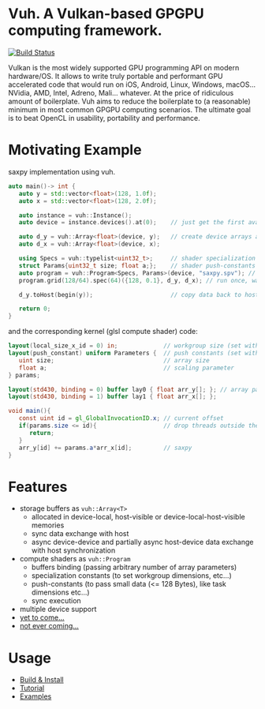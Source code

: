 # Vuh. A Vulkan-based GPGPU computing framework.
[![Build Status](https://travis-ci.org/Glavnokoman/vuh.svg?branch=master)](https://travis-ci.org/Glavnokoman/vuh)

Vulkan is the most widely supported GPU programming API on modern hardware/OS.
It allows to write truly portable and performant GPU accelerated code that would run on iOS, Android, Linux, Windows, macOS... NVidia, AMD, Intel, Adreno, Mali... whatever.
At the price of ridiculous amount of boilerplate.
Vuh aims to reduce the boilerplate to (a reasonable) minimum in most common GPGPU computing scenarios.
The ultimate goal is to beat OpenCL in usability, portability and performance.

# Motivating Example
saxpy implementation using vuh.
```c++
auto main()-> int {
   auto y = std::vector<float>(128, 1.0f);
   auto x = std::vector<float>(128, 2.0f);

   auto instance = vuh::Instance();
   auto device = instance.devices().at(0);    // just get the first available device

   auto d_y = vuh::Array<float>(device, y);   // create device arrays and copy data
   auto d_x = vuh::Array<float>(device, x);

   using Specs = vuh::typelist<uint32_t>;     // shader specialization constants interface
   struct Params{uint32_t size; float a;};    // shader push-constants interface
   auto program = vuh::Program<Specs, Params>(device, "saxpy.spv"); // load shader
   program.grid(128/64).spec(64)({128, 0.1}, d_y, d_x); // run once, wait for completion

   d_y.toHost(begin(y));                      // copy data back to host

   return 0;
}
```
and the corresponding kernel (glsl compute shader) code:
```glsl
layout(local_size_x_id = 0) in;             // workgroup size (set with .spec(64) on C++ side)
layout(push_constant) uniform Parameters {  // push constants (set with {128, 0.1} on C++ side)
   uint size;                               // array size
   float a;                                 // scaling parameter
} params;

layout(std430, binding = 0) buffer lay0 { float arr_y[]; }; // array parameters
layout(std430, binding = 1) buffer lay1 { float arr_x[]; };

void main(){
   const uint id = gl_GlobalInvocationID.x; // current offset
   if(params.size <= id){                   // drop threads outside the buffer
      return;
   }
   arr_y[id] += params.a*arr_x[id];         // saxpy
}
```

# Features
- storage buffers as ```vuh::Array<T>```
   + allocated in device-local, host-visible or device-local-host-visible memories
   + sync data exchange with host
   + async device-device and partially async host-device data exchange with host synchronization  
- compute shaders as ```vuh::Program```
   + buffers binding (passing arbitrary number of array parameters)
   + specialization constants (to set workgroup dimensions, etc...)
   + push-constants (to pass small data (<= 128 Bytes), like task dimensions etc...)
   + sync execution
- multiple device support
- [yet to come...](doc/features_to_come.md)
- [not ever coming...](doc/features_not_to_come.md)

# Usage
- [Build & Install](doc/build_install.md)
- [Tutorial](doc/tutorial.md)
- [Examples](doc/examples/examples.md)
